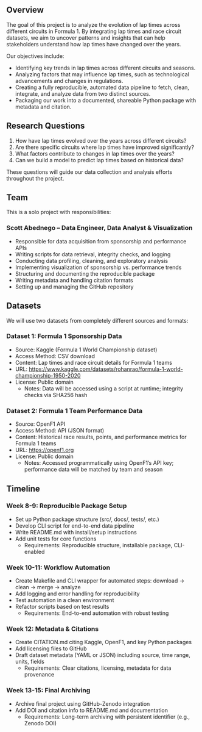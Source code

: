 ## Overview

The goal of this project is to analyze the evolution of lap times across different circuits in Formula 1. By integrating lap times and race circuit datasets, we aim to uncover patterns and insights that can help stakeholders understand how lap times have changed over the years.

Our objectives include:

- Identifying key trends in lap times across different circuits and seasons.
- Analyzing factors that may influence lap times, such as technological advancements and changes in regulations.
- Creating a fully reproducible, automated data pipeline to fetch, clean, integrate, and analyze data from two distinct sources.
- Packaging our work into a documented, shareable Python package with metadata and citation.


## Research Questions

1. How have lap times evolved over the years across different circuits?
2. Are there specific circuits where lap times have improved significantly?
3. What factors contribute to changes in lap times over the years?
4. Can we build a model to predict lap times based on historical data?

These questions will guide our data collection and analysis efforts throughout the project.


## Team

This is a solo project with responsibilities:

### Scott Abednego – Data Engineer, Data Analyst & Visualization
- Responsible for data acquisition from sponsorship and performance APIs
- Writing scripts for data retrieval, integrity checks, and logging
- Conducting data profiling, cleaning, and exploratory analysis
- Implementing visualization of sponsorship vs. performance trends
- Structuring and documenting the reproducible package
- Writing metadata and handling citation formats
- Setting up and managing the GitHub repository


## Datasets

We will use two datasets from completely different sources and formats:

### Dataset 1: Formula 1 Sponsorship Data
- Source: Kaggle (Formula 1 World Championship dataset)
- Access Method: CSV download
- Content:  Lap times and race circuit details for Formula 1 teams
- URL: https://www.kaggle.com/datasets/rohanrao/formula-1-world-championship-1950-2020
- License: Public domain
  - Notes: Data will be accessed using a script at runtime; integrity checks via SHA256 hash

### Dataset 2: Formula 1 Team Performance Data
- Source: OpenF1 API
- Access Method: API (JSON format)
- Content: Historical race results, points, and performance metrics for Formula 1 teams
- URL: https://openf1.org
- License: Public domain
  - Notes: Accessed programmatically using OpenF1’s API key; performance data will be matched by team and season


## Timeline

### Week 8-9: Reproducible Package Setup
- Set up Python package structure (src/, docs/, tests/, etc.)
- Develop CLI script for end-to-end data pipeline
- Write README.md with install/setup instructions
- Add unit tests for core functions
  - Requirements: Reproducible structure, installable package, CLI-enabled

### Week 10-11: Workflow Automation
- Create Makefile and CLI wrapper for automated steps: download → clean → merge → analyze
- Add logging and error handling for reproducibility
- Test automation in a clean environment
- Refactor scripts based on test results
  - Requirements: End-to-end automation with robust testing

### Week 12: Metadata & Citations
- Create CITATION.md citing Kaggle, OpenF1, and key Python packages
- Add licensing files to GitHub
- Draft dataset metadata (YAML or JSON) including source, time range, units, fields
  - Requirements: Clear citations, licensing, metadata for data provenance

### Week 13-15: Final Archiving
- Archive final project using GitHub-Zenodo integration
- Add DOI and citation info to README.md and documentation
  - Requirements: Long-term archiving with persistent identifier (e.g., Zenodo DOI)


